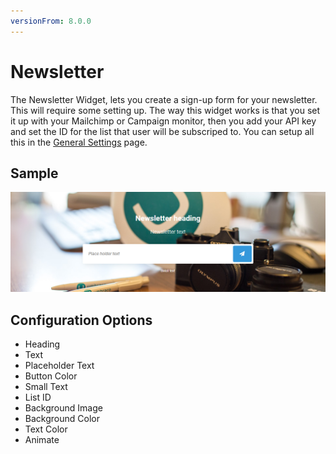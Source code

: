 ```yaml
---
versionFrom: 8.0.0
---
```


# Newsletter

The Newsletter Widget, lets you create a sign-up form for your newsletter. This will require some setting up.
The way this widget works is that you set it up with your Mailchimp or Campaign monitor, then you add your API key and set the ID for the list that user will be subscriped to.
You can setup all this in the [General Settings](../../Settings/General-Settings/index.md#newsletter) page.

## Sample

![Frontend example of the Newletter widget form on a background using an image](images/news-letter-signup.png)

## Configuration Options

- Heading
- Text
- Placeholder Text
- Button Color
- Small Text
- List ID
- Background Image
- Background Color
- Text Color
- Animate
